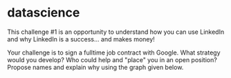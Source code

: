 # datascience

This challenge #1 is an opportunity to understand how you can use LinkedIn and why LinkedIn is a success... and makes money!

Your challenge is to sign a fulltime job contract with Google. What strategy would you develop? Who could help and "place" you in an open position? Propose names and explain why using the graph given below.
